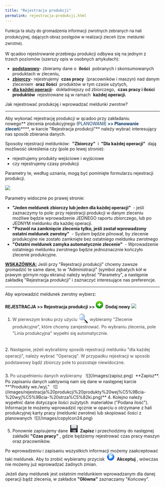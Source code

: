 ```yaml
---
title: "Rejestracja produkcji"
permalink: rejestracja-produkcji.html
---
```

<font size="2"><span style="line-height:1.6">
Funkcja ta służy do gromadzenia informacji zwrotnych zebranych na hali produkcyjnej, dających obraz postępów w realizacji zleceń (tzw. meldunki zwrotne).
</span></font>
  

W qcadoo rejestrowanie przebiegu produkcji odbywa się na jednym z trzech poziomów (szerszy opis w osobnych artykułach):

- <u><b><a href="/podstawowe-rejestrowanie-produkcji">podstawowy</a></b></u>-&nbsp;zbieramy dane o&nbsp; **ilości** &nbsp;pobranych i skonsumowanych produktach w zleceniu,
- [**zbiorczy**](/zbiorcze-rejestrowanie-produkcji)-&nbsp;rejestrujemy&nbsp; **czas pracy** &nbsp;(pracowników i maszyn) nad danym zleceniem&nbsp; **oraz ilości** &nbsp;produktów w tym czasie użytych,
- **[dla każdej operacji](/rejestracja-kazdej-operacji)**-&nbsp;&nbsp;dokładniejszy od zbiorczego,&nbsp; **czas pracy i ilości produktów&nbsp;** rejestrowane są w ramach&nbsp; **każdej operacji.** &nbsp;

Jak rejestrować produkcję i wprowadzać meldunki zwrotne?

* * *

Aby wykonać rejestrację produkcji w qcadoo przy zakładaniu nowego**&nbsp;zlecenia produkcyjnego (<font color="#073763">PLANOWANIE</font>****<font color="#073763"> &gt;&gt; Planowanie zleceń</font>****)****, w karcie&nbsp;"Rejestracja produkcji"**&nbsp;należy wybrać interesujący nas sposób zbierania danych.

  

Sposoby rejestracji meldunków:&nbsp; **"Zbiorczy"** &nbsp;i **&nbsp;"Dla każdej operacji"** &nbsp;dają możliwość określenia czy (pole po lewej stronie):

- rejestrujemy produkty wejściowe i wyjściowe
- czy rejestrujemy czasy produkcji

Parametry te, według uznania, mogą być pominięte formularzu rejestracji produkcji.

[![](/images/planowanie-%20rejestracja%20produkcji.png-%20strza%C5%82ki.png)](/images/planowanie-%20rejestracja%20produkcji.png-%20strza%C5%82ki.png)
  

Parametry widoczne po prawej stronie:

- **"Jeden meldunek zbiorczy lub jeden dla każdej operacji"&nbsp;** - jeśli zaznaczymy to pole: przy rejestracji produkcji w danym zleceniu możliwe będzie wprowadzenie JEDNEGO raportu zbiorczego, lub po JEDNYM meldunku dla każdej operacji.&nbsp;
- **"Pozwól na zamknięcie zlecenia tylko, jeśli został wprowadzony ostatni meldunek zwrotny"** &nbsp;- System będzie pilnował, by zlecenie produkcyjne nie zostało zamknięte bez ostatniego meldunku zwrotnego
- **"Ostatni meldunek zamyka automatycznie zlecenie"** &nbsp;- Wprowadzenie ostatniego meldunku zwrotnego będzie jednoznacznie kończyło zlecenie produkcyjne.

<u><b>WSKAZÓWKA:</b></u> Jeśli przy "Rejestracji produkcji" chcemy zawsze gromadzić te same dane, to w "Administracji" (symbol zębatych kół w prawym górnym rogu ekranu) należy wybrać "Parametry", a następnie zakładkę "Rejestracja produkcji" i zaznaczyć interesujące nas preferencje.

* * *
 Aby wprowadzić meldunek zwrotny wybierz:&nbsp;

**REJESTRACJA \>\> Rejestracja produkcji \>\>&nbsp;**![](/images/newIcon24.png) **&nbsp;Dodaj nowy**
 ![](/images/rejestracja-%20rejestracja%20produkcji-%20strza%C5%82ki.png)
  

1. <font color="#444444"><span style="line-height:21.333332061767578px">W pierwszym kroku przy użyciu <img border="0" src="/images/lupka.png" style="vertical-align:-8px"> wybieramy "Zlecenie produkcyjne", które chcemy zarejestrować. Po wybraniu zlecenia, pole "Linia produkcyjna" wypełni się automatycznie.<br>
<br>
</span></font>
2. <font color="#444444"><span style="line-height:21.333332061767578px">Następnie, jeżeli wybraliśmy sposób rejestracji meldunku "dla każdej operacji", należy wybrać "Operację". W przypadku rejestracji w sposób podstawowy bądź zbiorczy pole to pozostaje niewidoczne.<br>
<br>
</span></font>
3. <font color="#444444"><span style="line-height:21.333332061767578px">Po uzupełnieniu danych wybieramy </span></font>&nbsp; ![](/images/zapisz.png)&nbsp; **Zapisz**. Po zapisaniu danych uaktywnią nam się dane w następnej karcie **"Produkty we./wyj."&nbsp;&nbsp;  
 ![](/images/rejestracja%20produkcji%20produkty%20wej%C5%9Bcia-%20wyj%C5%9Bcia-%20strza%C5%82ki.png)**  
4. Kolejno należy wypełnić dane dotyczące ilości zużytych&nbsp;  
 materiałów&nbsp;("Podana ilość"). Informacje te możemy wprowadzić ręcznie w oparciu o otrzymane z hali produkcyjnej karty pracy (meldunki zwrotne) lub skopiować ilości z planowanych&nbsp; ![](/images/copyIcon24.png)  
  
5. Ponownie zapisujemy dane&nbsp; ![](/images/zapisz.png)&nbsp; **Zapisz** i przechodzimy do następnej zakładki **"Czas pracy"** , gdzie będziemy rejestrować czas pracy maszyn oraz pracowników.&nbsp;

Po wprowadzeniu i zapisaniu wszystkich informacji możemy zaakceptować taki meldunek. Aby to zrobić wybieramy przycisk&nbsp; ![](/images/startIcon24.png)&nbsp; **Akceptuj** , wówczas nie możemy już wprowadzać żadnych zmian.&nbsp; 

  

Jeżeli dany meldunek jest ostatnim meldunkiem wprowadzanym dla danej operacji bądź zlecenia, w zakładce **"Główna"** zaznaczamy "Końcowy".

